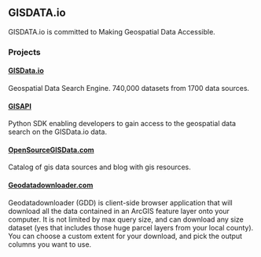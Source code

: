 ## GISDATA.io

GISDATA.io is committed to Making Geospatial Data Accessible.

### Projects

#### [GISData.io](https://gisdata.io)
Geospatial Data Search Engine. 740,000 datasets from 1700 data sources. 

#### [GISAPI](https://github.com/OmniverseXYZ/gisapi-sdk-python)
Python SDK enabling developers to gain access to the geospatial data search on the GISData.io data.

#### [OpenSourceGISData.com](https://opensourcegisdata.com)
Catalog of gis data sources and blog with gis resources.

#### [Geodatadownloader.com](https://geodatadownloader.com)
Geodatadownloader (GDD) is client-side browser application that will download all the data contained in an ArcGIS feature layer onto your computer. It is not limited by max query size, and can download any size dataset (yes that includes those huge parcel layers from your local county). You can choose a custom extent for your download, and pick the output columns you want to use.
